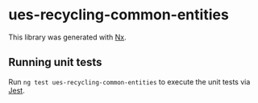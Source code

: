 # ues-recycling-common-entities

This library was generated with [Nx](https://nx.dev).

## Running unit tests

Run `ng test ues-recycling-common-entities` to execute the unit tests via [Jest](https://jestjs.io).
